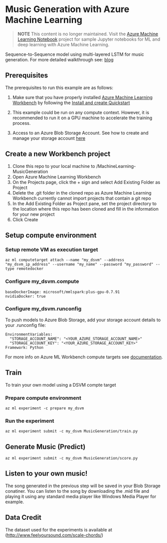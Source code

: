 
# Music Generation with Azure Machine Learning

> **NOTE** This content is no longer maintained. Visit the [Azure Machine Learning Notebook](https://github.com/Azure/MachineLearningNotebooks) project for sample Jupyter notebooks for ML and deep learning with Azure Machine Learning.

Sequence-to-Sequence model using multi-layered LSTM for music generation. For more detailed walkthrough see: [blog](https://blogs.technet.microsoft.com/machinelearning/2017/12/06/music-generation-with-azure-machine-learning/)

## Prerequisites

The prerequisites to run this example are as follows:

1. Make sure that you have properly installed [Azure Machine Learning Workbench](https://docs.microsoft.com/en-us/azure/machine-learning/preview/overview-what-is-azure-ml) by following the [Install and create Quickstart](https://docs.microsoft.com/en-us/azure/machine-learning/preview/quickstart-installation)

2. This example could be run on any compute context. However, it is recommended to run it on a GPU machine to accelerate the training process.

3. Access to an Azure Blob Storage Account. See how to create and manage your storage account [here](https://docs.microsoft.com/en-us/azure/storage/common/storage-create-storage-account?toc=%2fazure%2fstorage%2fblobs%2ftoc.json)

## Create a new Workbench project

1. Clone this repo to your local machine to /MachineLearning-MusicGeneration
2. Open Azure Machine Learning Workbench
3. On the Projects page, click the + sign and select Add Existing Folder as Project
4. Delete the .git folder in the cloned repo as Azure Machine Learning Workbench currently cannot import projects that contain a git repo
4. In the Add Existing Folder as Project pane, set the project directory to the location where this repo has been cloned and fill in the information for your new project
5. Click Create

## Setup compute environment

### Setup remote VM as execution target
```
az ml computetarget attach --name "my_dsvm" --address "my_dsvm_ip_address" --username "my_name" --password "my_password" --type remotedocker
```
### Configure my_dsvm.compute
```
baseDockerImage: microsoft/mmlspark:plus-gpu-0.7.91
nvidiaDocker: true
```
### Configure my_dsvm.runconfig
To push models to Azure Blob Storage, add your storage account details to your .runconfig file:

```
EnvironmentVariables:
  "STORAGE_ACCOUNT_NAME": "<YOUR_AZURE_STORAGE_ACCOUNT_NAME>"
  "STORAGE_ACCOUNT_KEY": "<YOUR_AZURE_STORAGE_ACCOUNT_KEY>"
Framework: Python
```

For more info on Azure ML Workbench compute targets see [documentation](https://docs.microsoft.com/en-us/azure/machine-learning/preview/how-to-create-dsvm-hdi).

## Train

To train your own model using a DSVM compte target

### Prepare compute environment

```
az ml experiment -c prepare my_dsvm
```

### Run the experiment

```
az ml experiment submit -c my_dsvm MusicGeneration/train.py
```

## Generate Music (Predict)

```
az ml experiment submit -c my_dsvm MusicGeneration/score.py
```
## Listen to your own music!

The song generated in the previous step will be saved in your Blob Storage conatiner. You can listen to the song by downloading the .mid file and playing it using any standard media player like Windows Media Player for example.

## Data Credit

The dataset used for the experiments is available at (http://www.feelyoursound.com/scale-chords/)
